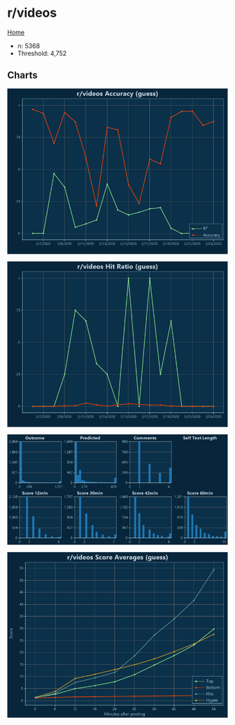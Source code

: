 # r/videos

[Home](../index.md)

* n: 5368
* Threshold: 4,752

## Charts

![r/videos R² (guess)](../images/guess_videos_Accuracy.png "r/videos R² (guess)")

![r/videos Hit Ratio (guess)](../images/guess_videos_HitRatio.png "r/videos Hit Ratio (guess)")

![r/videos Distributions (guess)](../images/guess_videos_Distributions.png "r/videos Distributions (guess)")

![r/videos Score Averages (guess)](../images/guess_videos_Scores.png "r/videos Score Averages (guess)")

